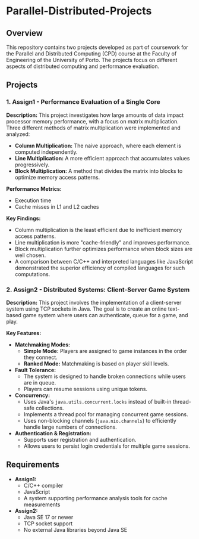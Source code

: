 # Parallel-Distributed-Projects

## Overview
This repository contains two projects developed as part of coursework for the Parallel and Distributed Computing (CPD) course at the Faculty of Engineering of the University of Porto. The projects focus on different aspects of distributed computing and performance evaluation.

## Projects

### 1. Assign1 - Performance Evaluation of a Single Core
**Description:** This project investigates how large amounts of data impact processor memory performance, with a focus on matrix multiplication. Three different methods of matrix multiplication were implemented and analyzed:
- **Column Multiplication:** The naive approach, where each element is computed independently.
- **Line Multiplication:** A more efficient approach that accumulates values progressively.
- **Block Multiplication:** A method that divides the matrix into blocks to optimize memory access patterns.

**Performance Metrics:**
- Execution time
- Cache misses in L1 and L2 caches

**Key Findings:**
- Column multiplication is the least efficient due to inefficient memory access patterns.
- Line multiplication is more "cache-friendly" and improves performance.
- Block multiplication further optimizes performance when block sizes are well chosen.
- A comparison between C/C++ and interpreted languages like JavaScript demonstrated the superior efficiency of compiled languages for such computations.

### 2. Assign2 - Distributed Systems: Client-Server Game System
**Description:** This project involves the implementation of a client-server system using TCP sockets in Java. The goal is to create an online text-based game system where users can authenticate, queue for a game, and play.

**Key Features:**
- **Matchmaking Modes:**
  - **Simple Mode:** Players are assigned to game instances in the order they connect.
  - **Ranked Mode:** Matchmaking is based on player skill levels.
- **Fault Tolerance:**
  - The system is designed to handle broken connections while users are in queue.
  - Players can resume sessions using unique tokens.
- **Concurrency:**
  - Uses Java's `java.utils.concurrent.locks` instead of built-in thread-safe collections.
  - Implements a thread pool for managing concurrent game sessions.
  - Uses non-blocking channels (`java.nio.channels`) to efficiently handle large numbers of connections.
- **Authentication & Registration:**
  - Supports user registration and authentication.
  - Allows users to persist login credentials for multiple game sessions.

## Requirements
- **Assign1:**
  - C/C++ compiler
  - JavaScript
  - A system supporting performance analysis tools for cache measurements
- **Assign2:**
  - Java SE 17 or newer
  - TCP socket support
  - No external Java libraries beyond Java SE


